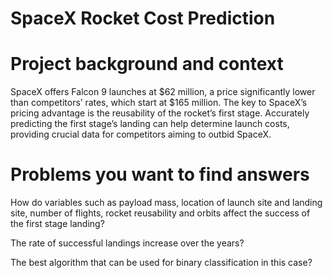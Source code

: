 # SpaceX Rocket Cost Prediction
# Project background and context
SpaceX offers Falcon 9 launches at $62 million, a price significantly lower than competitors’ rates, which start at $165 million. The key to SpaceX’s pricing advantage is the reusability of the rocket’s first stage. Accurately predicting the first stage’s landing can help determine launch costs, providing crucial data for competitors aiming to outbid SpaceX.
# Problems you want to find answers
How do variables such as payload mass, location of launch site and landing site, number of flights, rocket reusability and orbits affect the success of the first stage landing?

The rate of successful landings increase over the years?

The best algorithm that can be used for binary classification in this case?


